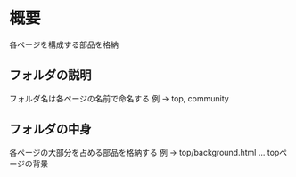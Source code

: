 # 概要
各ページを構成する部品を格納

## フォルダの説明
フォルダ名は各ページの名前で命名する
例 -> top, community

## フォルダの中身
各ページの大部分を占める部品を格納する
例 -> top/background.html ... topページの背景